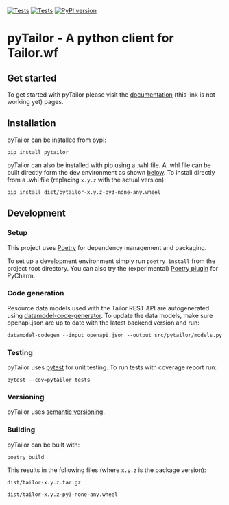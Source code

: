 [![Tests](https://github.com/entailor/pytailor/workflows/Tests/badge.svg)](https://github.com/entailor/pytailor/actions?workflow=Tests)
[![Tests](https://github.com/entailor/pytailor/workflows/Release/badge.svg)](https://github.com/entailor/pytailor/actions?workflow=Release)
[![PyPI version](https://badge.fury.io/py/pytailor.svg)](https://badge.fury.io/py/pytailor)

# pyTailor - A python client for Tailor.wf

## Get started
To get started with pyTailor please visit the [documentation]() (this link is not working
yet) pages.

## Installation

pyTailor can be installed from pypi:

`pip install pytailor`

pyTailor can also be installed with pip using a .whl file. A .whl file can be
built directly form the dev environment as shown [below](#building). To install directly from a .whl file (replacing `x.y.z`
with the actual version):

`pip install dist/pytailor-x.y.z-py3-none-any.wheel`

## Development

### Setup
This project uses [Poetry](https://python-poetry.org/docs/) for dependency management and
packaging.

To set up a development environment simply run `poetry install` from the project root
directory. You can also try the (experimental)
[Poetry plugin](https://koxudaxi.github.io/poetry-pycharm-plugin/) for PyCharm.

### Code generation
Resource data models used with the Tailor REST API are autogenerated using
[datamodel-code-generator](https://github.com/koxudaxi/datamodel-code-generator).
To update the data models, make sure openapi.json are up to date with the latest backend
version and run:

`datamodel-codegen --input openapi.json --output src/pytailor/models.py`

### Testing
pyTailor uses [pytest](https://docs.pytest.org/en/stable/) for unit testing. To run tests
with coverage report run:
 
`pytest --cov=pytailor tests`

### Versioning

pyTailor uses [semantic versioning](https://semver.org/spec/v2.0.0.html).

### Building
pyTailor can be built with:

`poetry build`

This results in the following files (where `x.y.z` is the package version):

`dist/tailor-x.y.z.tar.gz`

`dist/tailor-x.y.z-py3-none-any.wheel`

